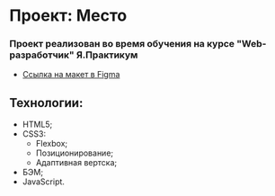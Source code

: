 # Проект: Место

### Проект реализован во время обучения на курсе "Web-разработчик" Я.Практикум

* [Ссылка на макет в Figma](https://www.figma.com/file/2cn9N9jSkmxD84oJik7xL7/JavaScript.-Sprint-4?node-id=0%3A1)

## Технологии:

- HTML5;
- CSS3:
  - Flexbox;
  - Позиционирование;
  - Адаптивная вертска;
- БЭМ;
- JavaScript.
